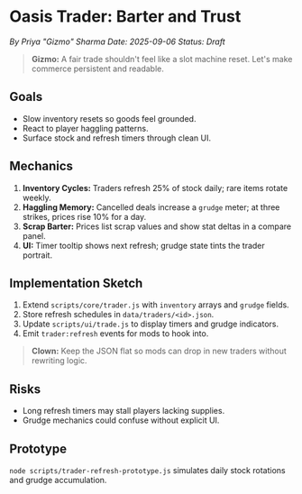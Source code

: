 # Oasis Trader: Barter and Trust

*By Priya "Gizmo" Sharma*
*Date: 2025-09-06*
*Status: Draft*

> **Gizmo:** A fair trade shouldn't feel like a slot machine reset. Let's make commerce persistent and readable.

## Goals
- Slow inventory resets so goods feel grounded.
- React to player haggling patterns.
- Surface stock and refresh timers through clean UI.

## Mechanics
1. **Inventory Cycles:** Traders refresh 25% of stock daily; rare items rotate weekly.
2. **Haggling Memory:** Cancelled deals increase a `grudge` meter; at three strikes, prices rise 10% for a day.
3. **Scrap Barter:** Prices list scrap values and show stat deltas in a compare panel.
4. **UI:** Timer tooltip shows next refresh; grudge state tints the trader portrait.

## Implementation Sketch
1. Extend `scripts/core/trader.js` with `inventory` arrays and `grudge` fields.
2. Store refresh schedules in `data/traders/<id>.json`.
3. Update `scripts/ui/trade.js` to display timers and grudge indicators.
4. Emit `trader:refresh` events for mods to hook into.

> **Clown:** Keep the JSON flat so mods can drop in new traders without rewriting logic.

## Risks
- Long refresh timers may stall players lacking supplies.
- Grudge mechanics could confuse without explicit UI.

## Prototype
`node scripts/trader-refresh-prototype.js` simulates daily stock rotations and grudge accumulation.
